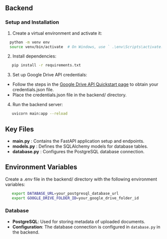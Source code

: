 
## Backend

### Setup and Installation

1. Create a virtual environment and activate it:

```bash
  python -m venv env
  source venv/bin/activate  # On Windows, use ` .\env\Scripts\activate.bat`
```
2. Install dependencies:
```bash
   pip install -r requirements.txt
```
3. Set up Google Drive API credentials:

- Follow the steps in the [Google Drive API Quickstart page](https://developers.google.com/drive/api/v3/quickstart/python) to obtain your credentials.json file.
- Place the credentials.json file in the backend/ directory.

4. Run the backend server:

```bash
   uvicorn main:app --reload
```

## Key Files
- **main.py** : Contains the FastAPI application setup and endpoints.
- **models.py** : Defines the SQLAlchemy models for database tables.
- **database.py** : Configures the PostgreSQL database connection.


## Environment Variables
Create a .env file in the backend/ directory with the following environment variables:

```bash 
   export DATABASE_URL=your_postgresql_database_url
   export GOOGLE_DRIVE_FOLDER_ID=your_google_drive_folder_id

```

### Database
- **PostgreSQL**: Used for storing metadata of uploaded documents.
- **Configuration**: The database connection is configured in `database.py` in the backend.
    
